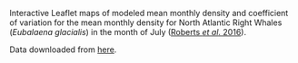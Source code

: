 Interactive Leaflet maps of modeled mean monthly density and coefficient of variation for the mean monthly density for North Atlantic Right Whales (_Eubalaena glacialis_) in the month of July ([Roberts _et al_. 2016](https://www.nature.com/articles/srep22615)).

Data downloaded from [here](http://seamap.env.duke.edu/models/Duke-EC-GOM-2015/EC_North_Atlantic_right_whale_maps.html).
